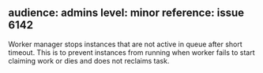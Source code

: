 audience: admins
level: minor
reference: issue 6142
---

Worker manager stops instances that are not active in queue after short timeout.
This is to prevent instances from running when worker fails to start claiming work or dies and does not reclaims task.
